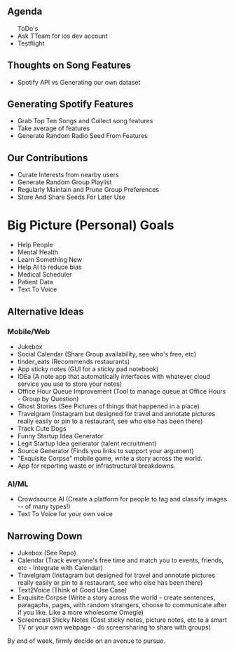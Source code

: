 ## Agenda
<ul>ToDo's
<li>Ask TTeam for ios dev account</li>
<li>Testflight </li>
</ul>





## Thoughts on Song Features

* Spotify API vs Generating our own dataset


## Generating Spotify Features 

* Grab Top Ten Songs and Collect song features 
* Take average of features
* Generate Random Radio Seed From Features


## Our Contributions

* Curate Interests from nearby users
* Generate Random Group Playlist
* Regularly Maintain and Prune Group Preferences 
* Store And Share Seeds For Later Use



# Big Picture (Personal) Goals
* Help People
* Mental Health
* Learn Something New
* Help AI to reduce bias
* Medical Scheduler
* Patient Data
* Text To Voice 

## Alternative Ideas

### Mobile/Web
* Jukebox
* Social Calendar (Share Group availability, see who's free, etc)
* tinder_eats (Recommends restaurants)
* App sticky notes (GUI for a sticky pad notebook) 
* IDEa (A note app that automatically interfaces with whatever cloud service you use to store your notes)
* Office Hour Queue Improvement (Tool to manage queue at Office Hours - Group by Question) 
* Ghost Stories (See Pictures of things that happened in a place)
* Travelgram (Instagram but designed for travel and annotate pictures really easily or pin to a restaurant, see who else has been there)
* Track Cute Dogs 
* Funny Startup Idea Generator 
* Legit Startup Idea generator (talent recruitment) 
* Source Generator (Finds you links to support your argument) 
* "Exquisite Corpse" mobile game, write a story across the world. 
* App for reporting waste or infrastructural breakdowns.

### AI/ML

* Crowdsource AI (Create a platform for people to tag and classify images -- of many types!)
* Text To Voice for your own voice



## Narrowing Down

* Jukebox (See Repo) 
* Calendar (Track everyone's free time and match you to events, friends, etc - Integrate with Calendar) 
* Travelgram (Instagram but designed for travel and annotate pictures really easily or pin to a restaurant, see who else has been there)
* Text2Voice (Think of Good Use Case) 
* Exquisite Corpse (Write a story across the world - create sentences, paragaphs, pages, with random strangers, choose to communicate after if you like. Like a more wholesome Omegle)
* Screencast Sticky Notes (Cast sticky notes, picture notes, etc to a smart TV or your own webpage - do screensharing to share with groups) 


By end of week, firmly decide on an avenue to pursue.


